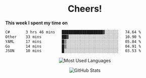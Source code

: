 <h1 align="center">Cheers!</h1>

**This week I spent my time on**
<!--START_SECTION:waka-->

```txt
C#       3 hrs 46 mins   ██████████████████▓░░░░░░   74.64 %
Other    33 mins         ██▓░░░░░░░░░░░░░░░░░░░░░░   10.90 %
YAML     17 mins         █▒░░░░░░░░░░░░░░░░░░░░░░░   05.84 %
Go       14 mins         █▒░░░░░░░░░░░░░░░░░░░░░░░   04.91 %
JSON     10 mins         █░░░░░░░░░░░░░░░░░░░░░░░░   03.53 %
```

<!--END_SECTION:waka-->

<p align="center"><img src="https://github-readme-stats.vercel.app/api/top-langs/?username=thnkrn&layout=compact&hide=html&theme=tokyonight" alt="Most Used Languages" /></p>

<p align="center"><img src="https://github-readme-stats.vercel.app/api?username=thnkrn&show_icons=true&count_private=true&theme=tokyonight&show=reviews&hide_rank=false&rank_icon=github" alt="GitHub Stats" /></p>

<!-- <p align="center"><a href="https://wakatime.com"><img src="https://wakatime.com/share/@thnkrn/40092326-d1bd-471b-89da-9a7c63939402.png" /></p>
 -->

